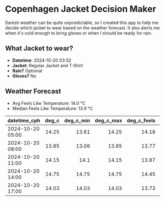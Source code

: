 
# Copenhagen Jacket Decision Maker

Danish weather can be quite unpredictable, so I created this app to help me decide which jacket to wear based on the weather forecast. 
It also alerts me when it's cold enough to bring gloves or when I should be ready for rain.

## What Jacket to wear?

- **Datetime**: 2024-10-20 03:32
- **Jacket**: Regular Jacket and T-Shirt
- **Rain?** Optional
- **Gloves?** No

## Weather Forecast
- Avg Feels Like Temperature: 14.0 °C
- Median Feels Like Temperature: 13.9 °C

| datetime_cph     |   deg_c |   deg_c_min |   deg_c_max |   deg_c_feels | weather   | wind   | rain   |
|:-----------------|--------:|------------:|------------:|--------------:|:----------|:-------|:-------|
| 2024-10-20 05:00 |   14.25 |       13.61 |       14.25 |         14.18 | Rain      | Low    | Low    |
| 2024-10-20 08:00 |   13.85 |       13.06 |       13.85 |         13.77 | Clouds    | Low    | None   |
| 2024-10-20 11:00 |   14.15 |       14.1  |       14.15 |         13.87 | Clouds    | Low    | None   |
| 2024-10-20 14:00 |   14.75 |       14.75 |       14.75 |         14.45 | Clouds    | Medium | None   |
| 2024-10-20 17:00 |   14.03 |       14.03 |       14.03 |         13.73 | Clouds    | Low    | None   |
        